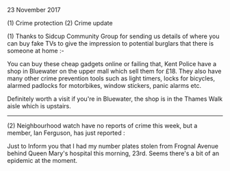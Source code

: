 23 November 2017

(1) Crime protection (2) Crime update

(1) Thanks to Sidcup Community Group for sending us details of where you can buy fake TVs to give the impression to potential burglars that there is someone at home :-

You can buy these cheap gadgets online or failing that, Kent Police have a shop in Bluewater on the upper mall which sell them for £18. They also have many other crime prevention tools such as light timers, locks for bicycles, alarmed padlocks for motorbikes, window stickers, panic alarms etc.

Definitely worth a visit if you're in Bluewater, the shop is in the Thames Walk aisle which is upstairs.

---

(2) Neighbourhood watch have no reports of crime this week, but a member, Ian Ferguson, has just reported :

Just to Inform you that I had my number plates stolen from Frognal Avenue behind Queen Mary's hospital this morning, 23rd. Seems there's a bit of an epidemic at the moment.
